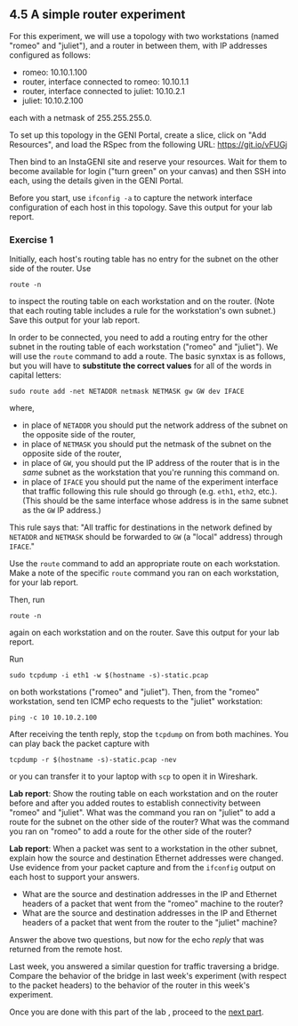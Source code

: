 ## 4.5 A simple router experiment

For this experiment, we will use a topology with two workstations (named "romeo" and "juliet"), and a router in between them, with IP addresses configured as follows:

* romeo: 10.10.1.100
* router, interface connected to romeo: 10.10.1.1
* router, interface connected to juliet: 10.10.2.1
* juliet: 10.10.2.100

each with a netmask of 255.255.255.0. 

To set up this topology in the GENI Portal, create a slice, click on "Add Resources", and load the RSpec from the following URL: https://git.io/vFUGj

Then bind to an InstaGENI site and reserve your resources. Wait for them to become available for login ("turn green" on your canvas) and then SSH into each, using the details given in the GENI Portal.

Before you start, use `ifconfig -a` to capture the network interface configuration of each host in this topology. Save this output for your lab report.

### Exercise 1

Initially, each host's routing table has no entry for the subnet on the other side of the router. Use

```
route -n
```

to inspect the routing table on each workstation and on the router. (Note that each routing table includes a rule for the workstation's own subnet.) Save this output for your lab report.

In order to be connected, you need to add a routing entry for the other subnet in the routing table of each workstation ("romeo" and "juliet"). We will use the `route` command to add a route. The basic synxtax is as follows, but you will have to **substitute the correct values** for all of the words in capital letters:

```
sudo route add -net NETADDR netmask NETMASK gw GW dev IFACE
```

where,

* in place of `NETADDR` you should put the network address of the subnet on the opposite side of the router,
* in place of `NETMASK` you should put the netmask of the subnet on the opposite side of the router,
* in place of `GW`, you should put the IP address of the router that is in the *same* subnet as the workstation that you're running this command on. 
* in place of `IFACE` you should put the name of the experiment interface that traffic following this rule should go through (e.g. `eth1`, `eth2`, etc.). (This should be the same interface whose address is in the same subnet as the `GW` IP address.)

This rule says that: "All traffic for destinations in the network defined by `NETADDR` and `NETMASK` should be forwarded to `GW` (a "local" address) through `IFACE`."

Use the `route` command to add an appropriate route on each workstation. Make a note of the specific `route` command you ran on each workstation, for your lab report.

Then, run 

```
route -n
```

again on each workstation and on the router. Save this output for your lab report.


Run 

```
sudo tcpdump -i eth1 -w $(hostname -s)-static.pcap
```

on both workstations ("romeo" and "juliet"). Then, from the "romeo" workstation, send ten ICMP echo requests to the "juliet" workstation:

```
ping -c 10 10.10.2.100
```

After receiving the tenth reply, stop the `tcpdump` on from both machines. You can play back the packet capture with


```
tcpdump -r $(hostname -s)-static.pcap -nev
```

or you can transfer it to your laptop with `scp` to open it in Wireshark.

**Lab report**: Show the routing table on each workstation and on the router before and after you added routes to establish connectivity between "romeo" and "juliet". What was the command you ran on "juliet" to add a route for the subnet on the other side of the router? What was the command you ran on "romeo" to add a route for the other side of the router?

**Lab report**: When a packet was sent to a workstation in the other subnet, explain how the source and destination Ethernet addresses were changed. Use evidence from your packet capture and from the `ifconfig` output on each host to support your answers.

* What are the source and destination addresses in the IP and Ethernet headers of a packet that went from the "romeo" machine to the router? 
* What are the source and destination addresses in the IP and Ethernet headers of a packet that went from the router to the "juliet" machine?

Answer the above two questions, but now for the echo _reply_ that was returned from the remote host.

Last week, you answered a similar question for traffic traversing a bridge. Compare the behavior of the bridge in last week's experiment (with respect to the packet headers) to the behavior of the router in this week's experiment.

Once you are done with this part of the lab , proceed to the [next part](el5373-lab4-46.md).
